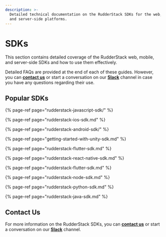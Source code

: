 ```yaml
---
description: >-
  Detailed technical documentation on the RudderStack SDKs for the web, mobile,
  and server-side platforms.
---
```


# SDKs

This section contains detailed coverage of the RudderStack web, mobile, and server-side SDKs and how to use them effectively. 

Detailed FAQs are provided at the end of each of these guides. However, you can [**contact us**](mailto:%20docs@rudderstack.com) or start a conversation on our [**Slack**](https://resources.rudderstack.com/join-rudderstack-slack) channel in case you have any questions regarding their use.

## Popular SDKs

{% page-ref page="rudderstack-javascript-sdk/" %}

{% page-ref page="rudderstack-ios-sdk.md" %}

{% page-ref page="rudderstack-android-sdk/" %}

{% page-ref page="getting-started-with-unity-sdk.md" %}

{% page-ref page="rudderstack-flutter-sdk.md" %}

{% page-ref page="rudderstack-react-native-sdk.md" %}

{% page-ref page="rudderstack-flutter-sdk.md" %}

{% page-ref page="rudderstack-node-sdk.md" %}

{% page-ref page="rudderstack-python-sdk.md" %}

{% page-ref page="rudderstack-java-sdk.md" %}

## Contact Us

For more information on the RudderStack SDKs, you can [**contact us**](mailto:%20contact@rudderstack.com) or start a conversation on our [**Slack**](https://resources.rudderstack.com/join-rudderstack-slack) channel.


